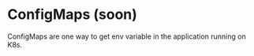 # ConfigMaps \(soon\)

ConfigMaps are one way to get env variable in the application running on K8s.


